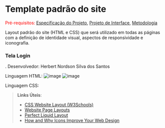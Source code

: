 # Template padrão do site

<span style="color:red">Pré-requisitos: <a href="2-Especificação do Projeto.md"> Especificação do Projeto</a></span>, <a href="3-Projeto de Interface.md"> Projeto de Interface</a>, <a href="4-Metodologia.md"> Metodologia</a>

Layout padrão do site (HTML e CSS) que será utilizado em todas as páginas com a definição de identidade visual, aspectos de responsividade e iconografia.

### Tela Login 

. Desenvolvedor: Herbert Nordson Silva dos Santos

Linguagem HTML:
![image](https://user-images.githubusercontent.com/103009155/168449220-e30d4ec0-29f1-405d-afd8-cf1be37f1e4c.png)
![image](https://user-images.githubusercontent.com/103009155/168449301-a5ab46d0-8d3c-45d3-906a-0df500d90b25.png)


Linguagem CSS:





> **Links Úteis**:
>
> - [CSS Website Layout (W3Schools)](https://www.w3schools.com/css/css_website_layout.asp)
> - [Website Page Layouts](http://www.cellbiol.com/bioinformatics_web_development/chapter-3-your-first-web-page-learning-html-and-css/website-page-layouts/)
> - [Perfect Liquid Layout](https://matthewjamestaylor.com/perfect-liquid-layouts)
> - [How and Why Icons Improve Your Web Design](https://usabilla.com/blog/how-and-why-icons-improve-you-web-design/)

